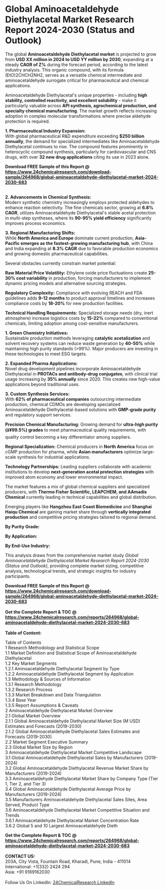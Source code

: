 <h1>Global Aminoacetaldehyde Diethylacetal Market Research Report 2024-2030 (Status and Outlook)</h1><p>The global <strong>Aminoacetaldehyde Diethylacetal market</strong> is projected to grow from <strong>USD XX million in 2024 to USD YY million by 2030</strong>, expanding at a steady <strong>CAGR of Z%</strong> during the forecast period, according to the latest industry analysis. This organic compound, with its formula (EtO)2CHCH2NH2, serves as a versatile chemical intermediate and aminoacetaldehyde surrogate critical for pharmaceutical and chemical applications.</p><p>Aminoacetaldehyde Diethylacetal's unique properties - including <strong>high stability, controlled reactivity, and excellent solubility</strong> - make it particularly valuable across <strong>API synthesis, agrochemical production, and specialty chemical manufacturing</strong>. The market growth reflects increasing adoption in complex molecular transformations where precise aldehyde protection is required.</p><p><strong>1. Pharmaceutical Industry Expansion:</strong><br>
With global pharmaceutical R&amp;D expenditure exceeding <strong>$250 billion annually</strong>, the demand for specialized intermediates like Aminoacetaldehyde Diethylacetal continues to rise. The compound features prominently in heterocyclic compound synthesis, particularly for cardiovascular and CNS drugs, with over <strong>32 new drug applications</strong> citing its use in 2023 alone.</p><div><b>Download FREE Sample of this Report @ 
            <a href="https://www.24chemicalresearch.com/download-sample/264968/global-aminoacetaldehyde-diethylacetal-market-2024-2030-683">
            https://www.24chemicalresearch.com/download-sample/264968/global-aminoacetaldehyde-diethylacetal-market-2024-2030-683</a></b></div><br><p><strong>2. Advancements in Chemical Synthesis:</strong><br>
Modern synthetic chemistry increasingly employs protected aldehydes to enhance reaction selectivity. The fine chemicals sector, growing at <strong>6.8% CAGR</strong>, utilizes Aminoacetaldehyde Diethylacetal's stable acetal protection in multi-step syntheses, where its <strong>90-95% yield efficiency</strong> significantly improves process economics.</p><p><strong>3. Regional Manufacturing Shifts:</strong><br>
While <strong>North America and Europe</strong> dominate current production, <strong>Asia-Pacific emerges as the fastest-growing manufacturing hub</strong>, with China and India expanding at <strong>8.3% CAGR</strong> due to favorable production economics and growing domestic pharmaceutical capabilities.</p><p>Several obstacles currently constrain market potential:</p><p><strong>Raw Material Price Volatility:</strong> Ethylene oxide price fluctuations create <strong>25-30% cost variability</strong> in production, forcing manufacturers to implement dynamic pricing models and alternative sourcing strategies.</p><p><strong>Regulatory Complexity:</strong> Compliance with evolving REACH and FDA guidelines adds <strong>9-12 months</strong> to product approval timelines and increases compliance costs by <strong>18-20%</strong> for new production facilities.</p><p><strong>Technical Handling Requirements:</strong> Specialized storage needs (dry, inert atmosphere) increase logistics costs by <strong>15-22%</strong> compared to conventional chemicals, limiting adoption among cost-sensitive manufacturers.</p><p><strong>1. Green Chemistry Initiatives:</strong><br>
Sustainable production methods leveraging <strong>catalytic acetalization</strong> and solvent recovery systems can reduce waste generation by <strong>40-50%</strong> while maintaining high purity standards (&gt;99%). Major producers are investing in these technologies to meet ESG targets.</p><p><strong>2. Expanded Pharma Applications:</strong><br>
Novel drug development pipelines incorporate Aminoacetaldehyde Diethylacetal in <strong>PROTACs and antibody-drug conjugates</strong>, with clinical trial usage increasing by <strong>35% annually</strong> since 2020. This creates new high-value applications beyond traditional uses.</p><p><strong>3. Custom Synthesis Services:</strong><br>
With <strong>62% of pharmaceutical companies</strong> outsourcing intermediate production, chemical CDMOs are developing specialized Aminoacetaldehyde Diethylacetal-based solutions with <strong>GMP-grade purity</strong> and regulatory support services.</p><p><strong>Precision Chemical Manufacturing:</strong> Growing demand for <strong>ultra-high purity (â¥99.5%) grades</strong> to meet pharmaceutical quality requirements, with quality control becoming a key differentiator among suppliers.</p><p><strong>Regional Specialization:</strong> Chemical producers in <strong>North America</strong> focus on cGMP production for pharma, while <strong>Asian manufacturers</strong> optimize large-scale synthesis for industrial applications.</p><p><strong>Technology Partnerships:</strong> Leading suppliers collaborate with academic institutions to develop <strong>next-generation acetal protection strategies</strong> with improved atom economy and lower environmental impact.</p><p>The market features a mix of global chemical suppliers and specialized producers, with <strong>Thermo Fisher Scientific, LEAPCHEM, and AAmadis Chemical</strong> currently leading in technical capabilities and global distribution.</p><p>Emerging players like <strong>Hangzhou East Coast Biomedicine</strong> and <strong>Shanghai Haiqu Chemical</strong> are gaining market share through <strong>vertically integrated production</strong> and competitive pricing strategies tailored to regional demand.</p><p><strong>By Purity Grade:</strong></p><p><strong>By Application:</strong></p><p><strong>By End-Use Industry:</strong></p><p>This analysis draws from the comprehensive market study <em>Global Aminoacetaldehyde Diethylacetal Market Research Report 2024-2030 (Status and Outlook)</em>, providing complete market sizing, competitive analysis, technological trends, and strategic insights for industry participants.</p><div><b>Download FREE Sample of this Report @ 
            <a href="https://www.24chemicalresearch.com/download-sample/264968/global-aminoacetaldehyde-diethylacetal-market-2024-2030-683">
            https://www.24chemicalresearch.com/download-sample/264968/global-aminoacetaldehyde-diethylacetal-market-2024-2030-683</a></b></div><br><div><b>Get the Complete Report & TOC @ 
            <a href="https://www.24chemicalresearch.com/reports/264968/global-aminoacetaldehyde-diethylacetal-market-2024-2030-683">
            https://www.24chemicalresearch.com/reports/264968/global-aminoacetaldehyde-diethylacetal-market-2024-2030-683</a></b></div><br>
            <b>Table of Content:</b><p>Table of Contents<br />
1 Research Methodology and Statistical Scope<br />
1.1 Market Definition and Statistical Scope of Aminoacetaldehyde Diethylacetal<br />
1.2 Key Market Segments<br />
1.2.1 Aminoacetaldehyde Diethylacetal Segment by Type<br />
1.2.2 Aminoacetaldehyde Diethylacetal Segment by Application<br />
1.3 Methodology & Sources of Information<br />
1.3.1 Research Methodology<br />
1.3.2 Research Process<br />
1.3.3 Market Breakdown and Data Triangulation<br />
1.3.4 Base Year<br />
1.3.5 Report Assumptions & Caveats<br />
2 Aminoacetaldehyde Diethylacetal Market Overview<br />
2.1 Global Market Overview<br />
2.1.1 Global Aminoacetaldehyde Diethylacetal Market Size (M USD) Estimates and Forecasts (2019-2030)<br />
2.1.2 Global Aminoacetaldehyde Diethylacetal Sales Estimates and Forecasts (2019-2030)<br />
2.2 Market Segment Executive Summary<br />
2.3 Global Market Size by Region<br />
3 Aminoacetaldehyde Diethylacetal Market Competitive Landscape<br />
3.1 Global Aminoacetaldehyde Diethylacetal Sales by Manufacturers (2019-2024)<br />
3.2 Global Aminoacetaldehyde Diethylacetal Revenue Market Share by Manufacturers (2019-2024)<br />
3.3 Aminoacetaldehyde Diethylacetal Market Share by Company Type (Tier 1, Tier 2, and Tier 3)<br />
3.4 Global Aminoacetaldehyde Diethylacetal Average Price by Manufacturers (2019-2024)<br />
3.5 Manufacturers Aminoacetaldehyde Diethylacetal Sales Sites, Area Served, Product Type<br />
3.6 Aminoacetaldehyde Diethylacetal Market Competitive Situation and Trends<br />
3.6.1 Aminoacetaldehyde Diethylacetal Market Concentration Rate<br />
3.6.2 Global 5 and 10 Largest Aminoacetaldehyde Dieth</p><div><b>Get the Complete Report & TOC @ 
            <a href="https://www.24chemicalresearch.com/reports/264968/global-aminoacetaldehyde-diethylacetal-market-2024-2030-683">
            https://www.24chemicalresearch.com/reports/264968/global-aminoacetaldehyde-diethylacetal-market-2024-2030-683</a></b></div><br><b>CONTACT US:</b><br>
            203A, City Vista, Fountain Road, Kharadi, Pune, India - 411014<br>
            International: +1(332) 2424 294<br>
            Asia: +91 9169162030 <br><br>
            Follow Us On LinkedIn: <a href="https://www.linkedin.com/company/24chemicalresearch/">24ChemicalResearch LinkedIn</a>